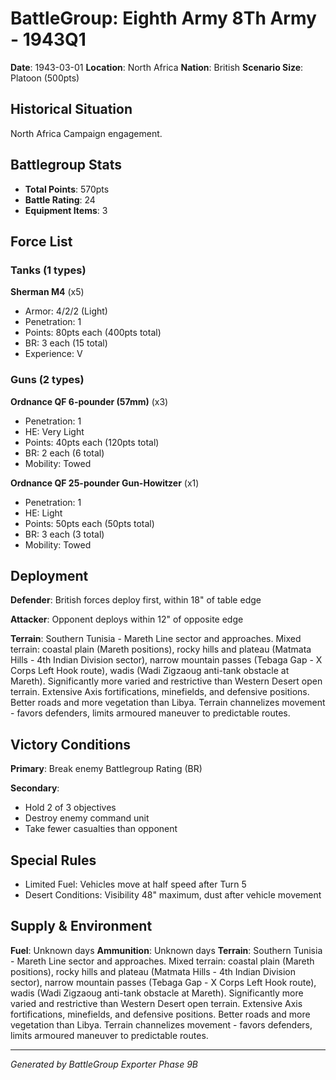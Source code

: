 # BattleGroup: Eighth Army 8Th Army - 1943Q1

**Date**: 1943-03-01
**Location**: North Africa
**Nation**: British
**Scenario Size**: Platoon (500pts)

## Historical Situation

North Africa Campaign engagement.

## Battlegroup Stats

- **Total Points**: 570pts
- **Battle Rating**: 24
- **Equipment Items**: 3

## Force List

### Tanks (1 types)

**Sherman M4** (x5)
- Armor: 4/2/2 (Light)
- Penetration: 1
- Points: 80pts each (400pts total)
- BR: 3 each (15 total)
- Experience: V

### Guns (2 types)

**Ordnance QF 6-pounder (57mm)** (x3)
- Penetration: 1
- HE: Very Light
- Points: 40pts each (120pts total)
- BR: 2 each (6 total)
- Mobility: Towed

**Ordnance QF 25-pounder Gun-Howitzer** (x1)
- Penetration: 1
- HE: Light
- Points: 50pts each (50pts total)
- BR: 3 each (3 total)
- Mobility: Towed


## Deployment

**Defender**: British forces deploy first, within 18" of table edge

**Attacker**: Opponent deploys within 12" of opposite edge

**Terrain**: Southern Tunisia - Mareth Line sector and approaches. Mixed terrain: coastal plain (Mareth positions), rocky hills and plateau (Matmata Hills - 4th Indian Division sector), narrow mountain passes (Tebaga Gap - X Corps Left Hook route), wadis (Wadi Zigzaoug anti-tank obstacle at Mareth). Significantly more varied and restrictive than Western Desert open terrain. Extensive Axis fortifications, minefields, and defensive positions. Better roads and more vegetation than Libya. Terrain channelizes movement - favors defenders, limits armoured maneuver to predictable routes.

## Victory Conditions

**Primary**: Break enemy Battlegroup Rating (BR)

**Secondary**:
- Hold 2 of 3 objectives
- Destroy enemy command unit
- Take fewer casualties than opponent

## Special Rules

- Limited Fuel: Vehicles move at half speed after Turn 5
- Desert Conditions: Visibility 48" maximum, dust after vehicle movement

## Supply & Environment

**Fuel**: Unknown days
**Ammunition**: Unknown days
**Terrain**: Southern Tunisia - Mareth Line sector and approaches. Mixed terrain: coastal plain (Mareth positions), rocky hills and plateau (Matmata Hills - 4th Indian Division sector), narrow mountain passes (Tebaga Gap - X Corps Left Hook route), wadis (Wadi Zigzaoug anti-tank obstacle at Mareth). Significantly more varied and restrictive than Western Desert open terrain. Extensive Axis fortifications, minefields, and defensive positions. Better roads and more vegetation than Libya. Terrain channelizes movement - favors defenders, limits armoured maneuver to predictable routes.

---

*Generated by BattleGroup Exporter Phase 9B*
